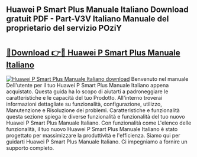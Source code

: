 ## Huawei P Smart Plus Manuale Italiano Download gratuit PDF - Part-V3V Italiano Manuale del proprietario del servizio POziY

# <h2><a href="http://dfgrgp.blite.top/?on=Huawei+P+Smart+Plus+Manuale+Italiano">🔗Download 👉🔴 Huawei P Smart Plus Manuale Italiano</a></h2>

[![Huawei P Smart Plus Manuale Italiano download](https://i.imgur.com/lujVjoI.png)](http://dfgrgp.blite.top/?on=Huawei+P+Smart+Plus+Manuale+Italiano)
Benvenuto nel manuale Dell'utente per il tuo Huawei P Smart Plus Manuale Italiano appena acquistato. Questa guida ha lo scopo di aiutarti a padroneggiare le caratteristiche e le capacità del tuo Prodotto. All'interno troverai informazioni dettagliate su funzionalità, configurazione, utilizzo, Manutenzione e Risoluzione dei problemi. Caratteristiche e funzionalità questa sezione spiega le diverse funzionalità e funzionalità del tuo nuovo Huawei P Smart Plus Manuale Italiano. Con funzionalità come L'elenco delle funzionalità, il tuo nuovo Huawei P Smart Plus Manuale Italiano è stato progettato per massimizzare la produttività e l'efficienza. Siamo qui per guidarti Huawei P Smart Plus Manuale Italiano. Ci impegniamo a fornire un supporto completo.

